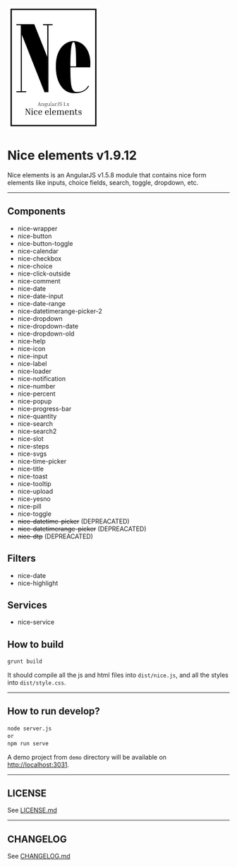 ![Nice elements](https://github.com/Klemen1337/angularjs-nice-elements/raw/master/demo/assets/logo.png)

# Nice elements v1.9.12

Nice elements is an AngularJS v1.5.8 module that contains nice form elements like inputs, choice fields, search, toggle, dropdown, etc.

---

## Components

- nice-wrapper
- nice-button
- nice-button-toggle
- nice-calendar
- nice-checkbox
- nice-choice
- nice-click-outside
- nice-comment
- nice-date
- nice-date-input
- nice-date-range
- nice-datetimerange-picker-2
- nice-dropdown
- nice-dropdown-date
- nice-dropdown-old
- nice-help
- nice-icon
- nice-input
- nice-label
- nice-loader
- nice-notification
- nice-number
- nice-percent
- nice-popup
- nice-progress-bar
- nice-quantity
- nice-search
- nice-search2
- nice-slot
- nice-steps
- nice-svgs
- nice-time-picker
- nice-title
- nice-toast
- nice-tooltip
- nice-upload
- nice-yesno
- nice-pill
- nice-toggle
- ~~nice-datetime-picker~~ (DEPREACATED)
- ~~nice-datetimerange-picker~~ (DEPREACATED)
- ~~nice-dtp~~ (DEPREACATED)

## Filters

- nice-date
- nice-highlight

## Services

- nice-service

## How to build

```bash
grunt build
```

It should compile all the js and html files into `dist/nice.js`, and all the styles into `dist/style.css`.

---

## How to run develop?

```bash
node server.js
or
npm run serve
```

A demo project from `demo` directory will be available on [http://localhost:3031](http://localhost:3031).

---

## LICENSE

See [LICENSE.md](./LICENSE.md)

---

## CHANGELOG

See [CHANGELOG.md](./CHANGELOG.md)
